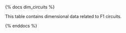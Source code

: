 {% docs dim_circuits %}

This table contains dimensional data related to F1 circuits.

{% enddocs %}